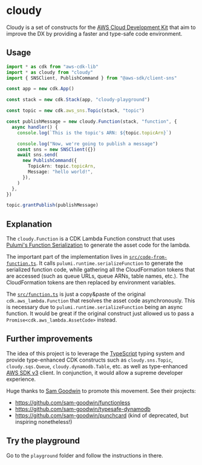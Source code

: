 # cloudy

Cloudy is a set of constructs for the [AWS Cloud Development Kit](https://github.com/aws/aws-cdk) that aim to improve the DX by providing a faster and type-safe code environment.

## Usage

```ts
import * as cdk from "aws-cdk-lib"
import * as cloudy from "cloudy"
import { SNSClient, PublishCommand } from "@aws-sdk/client-sns"

const app = new cdk.App()

const stack = new cdk.Stack(app, "cloudy-playground")

const topic = new cdk.aws_sns.Topic(stack, "topic")

const publishMessage = new cloudy.Function(stack, "function", {
  async handler() {
    console.log(`This is the topic's ARN: ${topic.topicArn}`)

    console.log("Now, we're going to publish a message")
    const sns = new SNSClient({})
    await sns.send(
      new PublishCommand({
        TopicArn: topic.topicArn,
        Message: "hello world!",
      }),
    )
  },
})

topic.grantPublish(publishMessage)
```

## Explanation

The `cloudy.Function` is a CDK Lambda Function construct that uses [Pulumi's Function Serialization](https://www.pulumi.com/docs/intro/concepts/function-serialization/) to generate the asset code for the lambda.

The important part of the implementation lives in [`src/code-from-function.ts`](src/code-from-function.ts). It calls `pulumi.runtime.serializeFunction` to generate the serialized function code, while gathering all the CloudFormation tokens that are accessed (such as queue URLs, queue ARNs, table names, etc.). The CloudFormation tokens are then replaced by environment variables.

The [`src/function.ts`](src/function.ts) is just a copy&paste of the original `cdk.aws_lambda.Function` that resolves the asset code asynchronously. This is necessary due to `pulumi.runtime.serializeFunction` being an async function. It would be great if the original construct just allowed us to pass a `Promise<cdk.aws_lambda.AssetCode>` instead.

## Further improvements

The idea of this project is to leverage the [TypeScript](https://www.typescriptlang.org/) typing system and provide type-enhanced CDK constructs such as `cloudy.sns.Topic`, `cloudy.sqs.Queue`, `cloudy.dynamodb.Table`, etc. as well as type-enhanced [AWS SDK v3](https://docs.aws.amazon.com/AWSJavaScriptSDK/v3/latest/index.html) client. In conjunction, it would allow a supreme developer experience.

Huge thanks to [Sam Goodwin](https://github.com/sam-goodwin) to promote this movement. See their projects:

- https://github.com/sam-goodwin/functionless
- https://github.com/sam-goodwin/typesafe-dynamodb
- https://github.com/sam-goodwin/punchcard (kind of deprecated, but inspiring nonetheless!)

## Try the playground

Go to the `playground` folder and follow the instructions in there.
